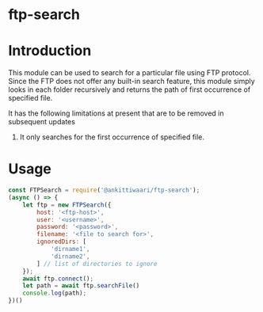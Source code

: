 # ftp-search
# Introduction
This module can be used to search for a particular file using FTP protocol. Since the FTP does not offer any built-in search feature, this module simply looks in each folder recursively and returns the path of first occurrence of specified file.

It has the following limitations at present that are to be removed in subsequent updates
1. It only searches for the first occurrence of specified file.

# Usage
```js
const FTPSearch = require('@ankittiwaari/ftp-search');
(async () => {
    let ftp = new FTPSearch({
        host: '<ftp-host>',
        user: '<username>',
        password: '<password>',
        filename: '<file to search for>',
        ignoredDirs: [
            'dirname1',
            'dirname2',
        ] // list of directories to ignore
    });
    await ftp.connect();
    let path = await ftp.searchFile()
    console.log(path);
})()
```